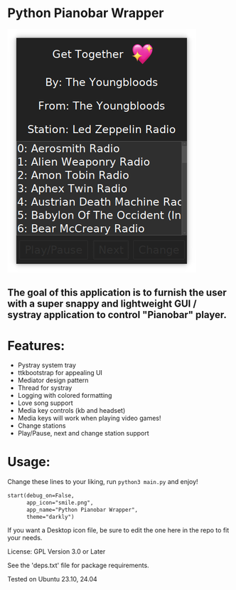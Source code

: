 # Python Pianobar Wrapper

![screen_shot.png](screen_shot.png)

## The goal of this application is to furnish the user with a super snappy and lightweight GUI / systray application to control "Pianobar" player.


# Features:
- Pystray system tray
- ttkbootstrap for appealing UI
- Mediator design pattern
- Thread for systray
- Logging with colored formatting
- Love song support
- Media key controls (kb and headset)
- Media keys will work when playing video games!
- Change stations
- Play/Pause, next and change station support


# Usage:
Change these lines to your liking, run `python3 main.py` and enjoy!

    start(debug_on=False,
          app_icon="smile.png",
          app_name="Python Pianobar Wrapper",
          theme="darkly")

If you want a Desktop icon file, be sure to edit the one here in the repo
to fit your needs.

License: GPL Version 3.0 or Later

See the 'deps.txt' file for package requirements.

Tested on Ubuntu 23.10, 24.04


